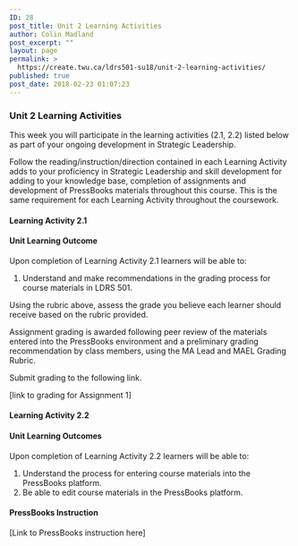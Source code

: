 ```yaml
---
ID: 28
post_title: Unit 2 Learning Activities
author: Colin Madland
post_excerpt: ""
layout: page
permalink: >
  https://create.twu.ca/ldrs501-su18/unit-2-learning-activities/
published: true
post_date: 2018-02-23 01:07:23
---
```

<h3>Unit 2 Learning Activities</h3>
This week you will participate in the learning activities (2.1, 2.2) listed below as part of your ongoing development in Strategic Leadership.

Follow the reading/instruction/direction contained in each Learning Activity adds to your proficiency in Strategic Leadership and skill development for adding to your knowledge base, completion of assignments and development of PressBooks materials throughout this course. This is the same requirement for each Learning Activity throughout the coursework.
<h4>Learning Activity 2.1</h4>
<h4>Unit Learning Outcome</h4>
Upon completion of Learning Activity 2.1 learners will be able to:
<ol>
 	<li>Understand and make recommendations in the grading process for course materials in LDRS 501.</li>
</ol>
Using the rubric above, assess the grade you believe each learner should receive based on the rubric provided.

Assignment grading is awarded following peer review of the materials entered into the PressBooks environment and a preliminary grading recommendation by class members, using the MA Lead and MAEL Grading Rubric.

Submit grading to the following link.

[link to grading for Assignment 1]
<h4>Learning Activity 2.2</h4>
<h4>Unit Learning Outcomes</h4>
Upon completion of Learning Activity 2.2 learners will be able to:
<ol>
 	<li>Understand the process for entering course materials into the PressBooks platform.</li>
 	<li>Be able to edit course materials in the PressBooks platform.</li>
</ol>
<h4>PressBooks Instruction</h4>
[Link to PressBooks instruction here]